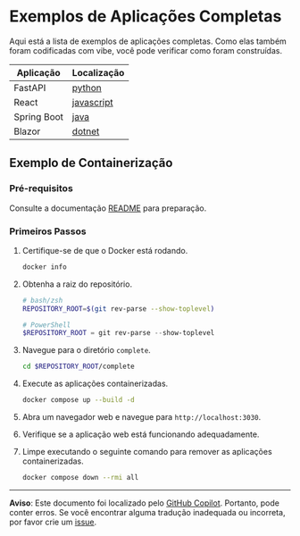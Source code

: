 # Exemplos de Aplicações Completas

Aqui está a lista de exemplos de aplicações completas. Como elas também foram codificadas com vibe, você pode verificar como foram construídas.

| Aplicação   | Localização                 |
|-------------|-----------------------------|
| FastAPI     | [python](./python/)         |
| React       | [javascript](./javascript/) |
| Spring Boot | [java](./java/)             |
| Blazor      | [dotnet](./dotnet/)         |

## Exemplo de Containerização

### Pré-requisitos

Consulte a documentação [README](../README.md) para preparação.

### Primeiros Passos

1. Certifique-se de que o Docker está rodando.

    ```bash
    docker info
    ```

1. Obtenha a raiz do repositório.

    ```bash
    # bash/zsh
    REPOSITORY_ROOT=$(git rev-parse --show-toplevel)
    ```

    ```powershell
    # PowerShell
    $REPOSITORY_ROOT = git rev-parse --show-toplevel
    ```

1. Navegue para o diretório `complete`.

    ```bash
    cd $REPOSITORY_ROOT/complete
    ```

1. Execute as aplicações containerizadas.

    ```bash
    docker compose up --build -d
    ```

1. Abra um navegador web e navegue para `http://localhost:3030`.
1. Verifique se a aplicação web está funcionando adequadamente.
1. Limpe executando o seguinte comando para remover as aplicações containerizadas.

    ```bash
    docker compose down --rmi all
    ```

---

**Aviso**: Este documento foi localizado pelo [GitHub Copilot](https://docs.github.com/copilot/about-github-copilot/what-is-github-copilot). Portanto, pode conter erros. Se você encontrar alguma tradução inadequada ou incorreta, por favor crie um [issue](https://github.com/microsoft/github-copilot-vibe-coding-workshop/issues/new).

